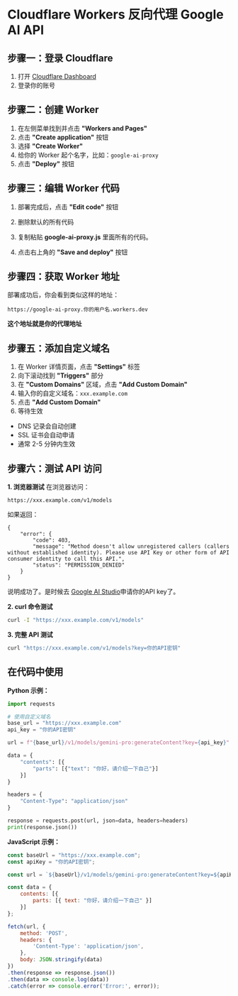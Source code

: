 # Cloudflare Workers 反向代理 Google AI API 

## 步骤一：登录 Cloudflare

1. 打开 [Cloudflare Dashboard](https://dash.cloudflare.com/)
2. 登录你的账号

## 步骤二：创建 Worker

1. 在左侧菜单找到并点击 **"Workers and Pages"**
2. 点击 **"Create application"** 按钮
3. 选择 **"Create Worker"**
4. 给你的 Worker 起个名字，比如：`google-ai-proxy`
5. 点击 **"Deploy"** 按钮

## 步骤三：编辑 Worker 代码

1. 部署完成后，点击 **"Edit code"** 按钮
2. 删除默认的所有代码
3. 复制粘贴 **google-ai-proxy.js** 里面所有的代码。

4. 点击右上角的 **"Save and deploy"** 按钮

## 步骤四：获取 Worker 地址

部署成功后，你会看到类似这样的地址：
```
https://google-ai-proxy.你的用户名.workers.dev
```

**这个地址就是你的代理地址**

## 步骤五：添加自定义域名

1. 在 Worker 详情页面，点击 **"Settings"** 标签
2. 向下滚动找到 **"Triggers"** 部分
3. 在 **"Custom Domains"** 区域，点击 **"Add Custom Domain"**
4. 输入你的自定义域名：`xxx.example.com`
5. 点击 **"Add Custom Domain"**
6. 等待生效

- DNS 记录会自动创建
- SSL 证书会自动申请
- 通常 2-5 分钟内生效

## 步骤六：测试 API 访问

**1. 浏览器测试** 在浏览器访问：

```
https://xxx.example.com/v1/models
```

如果返回：
```
{
    "error": {
        "code": 403,
        "message": "Method doesn't allow unregistered callers (callers without established identity). Please use API Key or other form of API consumer identity to call this API.",
        "status": "PERMISSION_DENIED"
    }
}
```

说明成功了。是时候去 [Google AI Studio](https://makersuite.google.com/app/apikey)申请你的API key了。

**2. curl 命令测试**

```bash
curl -I "https://xxx.example.com/v1/models"
```

**3. 完整 API 测试**

```bash
curl "https://xxx.example.com/v1/models?key=你的API密钥"
```



## 在代码中使用

**Python 示例：**

```python
import requests

# 使用自定义域名
base_url = "https://xxx.example.com"
api_key = "你的API密钥"

url = f"{base_url}/v1/models/gemini-pro:generateContent?key={api_key}"

data = {
    "contents": [{
        "parts": [{"text": "你好，请介绍一下自己"}]
    }]
}

headers = {
    "Content-Type": "application/json"
}

response = requests.post(url, json=data, headers=headers)
print(response.json())
```

**JavaScript 示例：**

```javascript
const baseUrl = "https://xxx.example.com";
const apiKey = "你的API密钥";

const url = `${baseUrl}/v1/models/gemini-pro:generateContent?key=${apiKey}`;

const data = {
    contents: [{
        parts: [{ text: "你好，请介绍一下自己" }]
    }]
};

fetch(url, {
    method: 'POST',
    headers: {
        'Content-Type': 'application/json',
    },
    body: JSON.stringify(data)
})
.then(response => response.json())
.then(data => console.log(data))
.catch(error => console.error('Error:', error));
```

